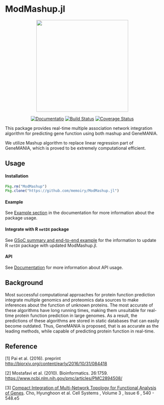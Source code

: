 # ModMashup.jl


<p align="center"><img src="https://i.loli.net/2017/08/24/599dc111c4dff.png" width="300"></img></p>

<p align="center">
  <a href="https://memoiry.github.io/ModMashup.jl"><img src="https://img.shields.io/badge/docs-stable-blue.svg" alt="Documentatio"></a>
  <a href="https://travis-ci.org/memoiry/ModMashup.jl"><img src="https://travis-ci.org/memoiry/ModMashup.jl.svg?branch=master" alt="Build Status"></a>
  <a href="https://codecov.io/gh/memoiry/ModMashup.jl"><img src="https://codecov.io/gh/memoiry/ModMashup.jl/branch/master/graph/badge.svg" alt="Coverage Status"></a>
  <br>
</p>


This package provides real-time multiple association network integration algorithm for predicting gene function using both mashup and GeneMANIA.

We utilize Mashup algorithm to replace linear regression part of GeneMANIA, which is proved to be extremely computational efficient.

## Usage

#### Installation

```julia
Pkg.rm("ModMashup")
Pkg.clone("https://github.com/memoiry/ModMashup.jl")
```


#### Example

See [Example section](http://memoiry.me/ModMashup.jl/dev/get_start.html) in the documentation for more information about the package usage.

#### Integrate with R `netDX` package

See [GSoC summary and end-to-end example](http://memoiry.me/ModMashup.jl/dev/GSoC.html) for the information to update R `netDX` package with updated ModMashup.jl.

#### API

See [Documentation](https://memoiry.github.io/ModMashup.jl) for more information about API usage.

## Background

Most successful computational approaches for protein function prediction integrate multiple genomics and proteomics data sources to make inferences about the function of unknown proteins. The most accurate of these algorithms have long running times, making them unsuitable for real-time protein function prediction in large genomes. As a result, the predictions of these algorithms are stored in static databases that can easily become outdated. Thus, GeneMANIA is proposed, that is as accurate as the leading methods, while capable of predicting protein function in real-time.
 
## Reference


[1] Pai et al. (2016). preprint http://biorxiv.org/content/early/2016/10/31/084418

[2] Mostafavi et al. (2010). Bioinformatics. 26:1759. https://www.ncbi.nlm.nih.gov/pmc/articles/PMC2894508/

[3] [Compact Integration of Multi-Network Topology for Functional Analysis of Genes](http://www.cell.com/cell-systems/fulltext/S2405-4712(16)30360-X?_returnURL=http%3A%2F%2Flinkinghub.elsevier.com%2Fretrieve%2Fpii%2FS240547121630360X%3Fshowall%3Dtrue). Cho, Hyunghoon et al. Cell Systems , Volume 3 , Issue 6 , 540 - 548.e5 

